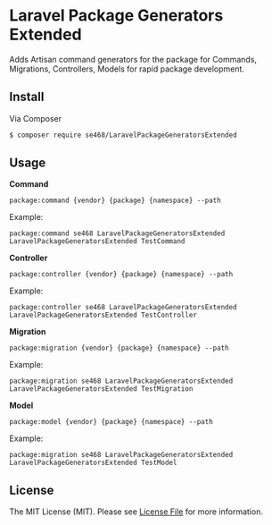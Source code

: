 # Laravel Package Generators Extended
Adds Artisan command generators for the package for Commands, Migrations, Controllers, Models for rapid package development.

## Install
Via Composer
``` bash
$ composer require se468/LaravelPackageGeneratorsExtended
```

## Usage
**Command**
```
package:command {vendor} {package} {namespace} --path
```

Example:
```
package:command se468 LaravelPackageGeneratorsExtended LaravelPackageGeneratorsExtended TestCommand
```

**Controller**
```
package:controller {vendor} {package} {namespace} --path
```

Example:
```
package:controller se468 LaravelPackageGeneratorsExtended LaravelPackageGeneratorsExtended TestController
```

**Migration**
```
package:migration {vendor} {package} {namespace} --path
```

Example:
```
package:migration se468 LaravelPackageGeneratorsExtended LaravelPackageGeneratorsExtended TestMigration
```

**Model**
```
package:model {vendor} {package} {namespace} --path
```

Example:
```
package:migration se468 LaravelPackageGeneratorsExtended LaravelPackageGeneratorsExtended TestModel
```

## License

The MIT License (MIT). Please see [License File](LICENSE.md) for more information.
